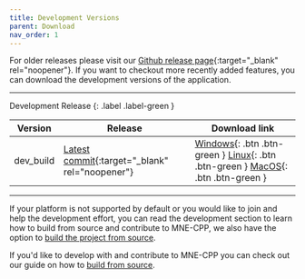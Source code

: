```yaml
---
title: Development Versions
parent: Download
nav_order: 1
---
```


For older releases please visit our [Github release page](https://github.com/mne-tools/mne-cpp/releases){:target="_blank" rel="noopener"}. If you want to checkout more recently added features, you can download the development versions of the application.

---
Development Release
{: .label .label-green }

| Version | Release | Download link |
|-------|-------|-------|
| dev_build | [Latest commit](https://github.com/mne-tools/mne-cpp/commits/master){:target="_blank" rel="noopener"} | <span class="fs-2"> [Windows](https://github.com/mne-tools/mne-cpp/releases/download/dev_build/mne-cpp-windows-dynamic-x86_64.zip){: .btn .btn-green } [Linux](https://github.com/mne-tools/mne-cpp/releases/download/dev_build/mne-cpp-linux-dynamic-x86_64.tar.gz){: .btn .btn-green } [MacOS](https://github.com/mne-tools/mne-cpp/releases/download/dev_build/mne-cpp-macos-dynamic-x86_64.tar.gz){: .btn .btn-green } </span> |

---

If your platform is not supported by default or you would like to join and help the development effort, you can read the development section to learn how to build from source and contribute to MNE-CPP, we also have the option to [build the project from source](buildguide.md).

If you'd like to develop with and contribute to MNE-CPP you can check out our guide on how to [build from source](pages/install/buildguide.md).
